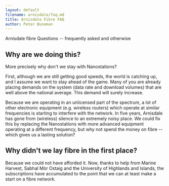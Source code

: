```yaml
---
layout: default
filename: arnisdale/faq.md
title: Arnisdale Fibre FAQ
author: Peter Buneman
---
```


Arnisdale fibre Questions -- frequently asked and otherwise

Why are we doing this?
----------------------

More precisely why don't we stay with Nanostations?

First, although we are still getting good speeds, the world is
catching up, and I assume we want to stay ahead of the game.  Many of
you are already placing demands on the system (data rate and download
volumes) that are well above the national average.  This demand will
surely increase.

Because we are operating in an unlicensed part of the spectrum, a lot
of other electronic equipment (e.g. wireless routers) which 
operate at similar frequencies is starting to interfere with the
network. In five years, Arnisdale has gone from (wireless) silence to
an extremely noisy place.  We could fix this by replacing the
Nanostations with more advanced equipment operating at a different
frequency, but why not spend the money on fibre -- which gives us a
lasting solution?

Why didn't we lay fibre in the first place?
-------------------------------------------

Because we could not have afforded it.  Now, thanks  to
help from Marine Harvest, Sabhal Mòr Ostaig and the University of
Highlands and Islands, the subscriptions have accumulated to the point
that we can at least make a start on a fibre network.



